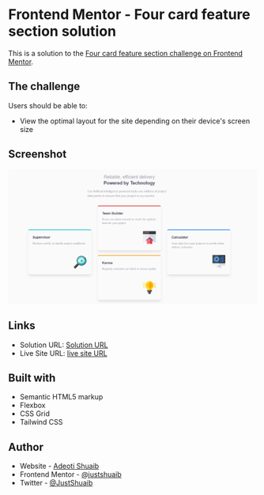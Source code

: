 # Frontend Mentor - Four card feature section solution

This is a solution to the [Four card feature section challenge on Frontend Mentor](https://www.frontendmentor.io/challenges/four-card-feature-section-weK1eFYK).

## The challenge

Users should be able to:

- View the optimal layout for the site depending on their device's screen size

## Screenshot

![Solution screenshot](./images/Screenshot.png)

## Links

- Solution URL: [Solution URL](https://github.com/JustShuaib/four-card)
- Live Site URL: [live site URL](https://shuaib-four-card.netlify.app/)

## Built with

- Semantic HTML5 markup
- Flexbox
- CSS Grid
- Tailwind CSS

## Author

- Website - [Adeoti Shuaib](https://www.github.com/JustShuaib)
- Frontend Mentor - [@justshuaib](https://www.frontendmentor.io/profile/justshuaib)
- Twitter - [@JustShuaib](https://www.twitter.com/JustShuaib)
